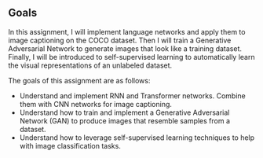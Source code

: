 ## Goals
In this assignment, I will implement language networks and apply them to image captioning on the COCO dataset. Then I will train a Generative Adversarial Network to generate images that look like a training dataset. Finally, I will be introduced to self-supervised learning to automatically learn the visual representations of an unlabeled dataset.

The goals of this assignment are as follows:

* Understand and implement RNN and Transformer networks. Combine them with CNN networks for image captioning.
* Understand how to train and implement a Generative Adversarial Network (GAN) to produce images that resemble samples from a dataset.
* Understand how to leverage self-supervised learning techniques to help with image classification tasks.
